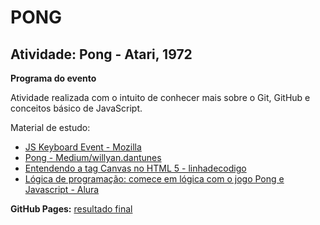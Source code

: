 # **PONG**
## Atividade: Pong - Atari, 1972
**Programa do evento**

Atividade realizada com o intuito de conhecer mais sobre o Git, GitHub e conceitos básico de JavaScript.

Material de estudo:
* [JS Keyboard Event - Mozilla](https://developer.mozilla.org/en-US/docs/Web/API/KeyboardEvent/key)
* [Pong - Medium/willyan.dantunes](https://medium.com/@willyan.dantunes/criando-o-game-pong-com-js-em-menos-de-5-minutos-554d8a97a68d)
* [Entendendo a tag Canvas no HTML 5 - linhadecodigo](http://www.linhadecodigo.com.br/artigo/3488/entendendo-a-tag-canvas-no-html-5.aspx)
* [Lógica de programação: comece em lógica com o jogo Pong e Javascript - Alura](https://cursos.alura.com.br/course/pong-javascript/task/56090)

**GitHub Pages:**  [resultado final](https://ramonvsousa.github.io/pong/)
